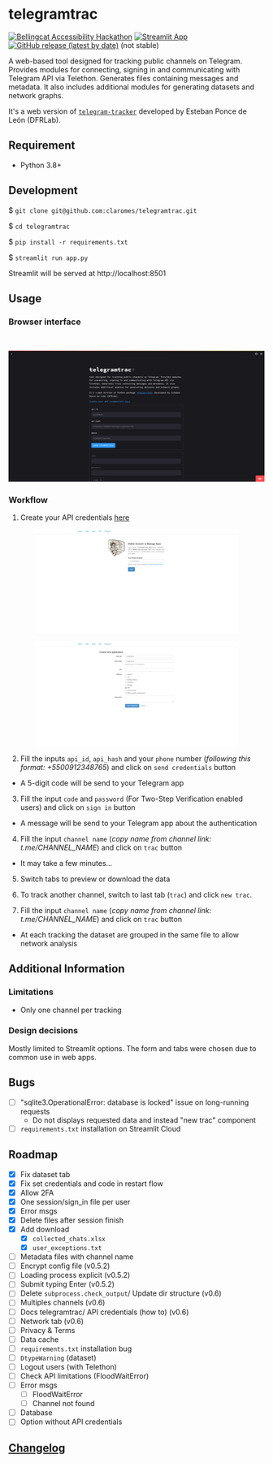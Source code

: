 # telegramtrac

[![Bellingcat Accessibility Hackathon](https://img.shields.io/badge/%C2%BF%20Bellingcat%20Hackathon-April%202023-%23ffca8e?style=flat)](https://www.bellingcat.com/resources/2023/06/16/third-hackathon-open-source-tools/) [![Streamlit App](https://static.streamlit.io/badges/streamlit_badge_red.svg)](https://telegramtrac.streamlit.app/) [![GitHub release (latest by date)](https://img.shields.io/github/v/release/claromes/telegramtrac)](https://github.com/claromes/telegramtrac/releases) (not stable)

A web-based tool designed for tracking public channels on Telegram. Provides modules for connecting, signing in and communicating with Telegram API via Telethon. Generates files containing messages and metadata. It also includes additional modules for generating datasets and network graphs.

It's a web version of [`telegram-tracker`](https://github.com/estebanpdl/telegram-tracker) developed by Esteban Ponce de León (DFRLab).

## Requirement

- Python 3.8+

## Development

$ `git clone git@github.com:claromes/telegramtrac.git`

$ `cd telegramtrac`

$ `pip install -r requirements.txt`

$ `streamlit run app.py`

Streamlit will be served at http://localhost:8501

## Usage

### Browser interface

<br>
<p align="center">
    <img src="assets/1.png" width="700">
</p>

### Workflow

1. Create your API credentials [here](https://my.telegram.org/auth)

<p align="center">
    <img src="assets/2.png" width="400">
</p>
<p align="center">
    <img src="assets/3.png" width="400">
</p>

2. Fill the inputs `api_id`, `api_hash` and your `phone` number (*following this format: +5500912348765*) and click on `send credentials` button

- A 5-digit code will be send to your Telegram app

3. Fill the input `code` and `password` (For Two-Step Verification enabled users) and click on `sign in` button

- A message will be send to your Telegram app about the authentication

4. Fill the input `channel name` (*copy name from channel link: t.me/CHANNEL_NAME*) and click on `trac` button

- It may take a few minutes...

5. Switch tabs to preview or download the data

6. To track another channel, switch to last tab (`trac`) and click `new trac`.

7. Fill the input `channel name` (*copy name from channel link: t.me/CHANNEL_NAME*) and click on `trac` button

- At each tracking the dataset are grouped in the same file to allow network analysis

## Additional Information

### Limitations

- Only one channel per tracking

### Design decisions

Mostly limited to Streamlit options. The form and tabs were chosen due to common use in web apps.

## Bugs

- [ ] "sqlite3.OperationalError: database is locked" issue on long-running requests
    - Do not displays requested data and instead  "new trac" component
- [ ] `requirements.txt` installation on Streamlit Cloud

## Roadmap

- [x] Fix dataset tab
- [x] Fix set credentials and code in restart flow
- [x] Allow 2FA
- [x] One session/sign_in file per user
- [x] Error msgs
- [x] Delete files after session finish
- [x] Add download
    - [x] `collected_chats.xlsx`
    - [x] `user_exceptions.txt`
- [ ] Metadata files with channel name
- [ ] Encrypt config file (v0.5.2)
- [ ] Loading process explicit (v0.5.2)
- [ ] Submit typing Enter (v0.5.2)
- [ ] Delete `subprocess.check_output`/ Update dir structure (v0.6)
- [ ] Multiples channels (v0.6)
- [ ] Docs telegramtrac/ API credentials (how to) (v0.6)
- [ ] Network tab (v0.6)
- [ ] Privacy & Terms
- [ ] Data cache
- [ ] `requirements.txt` installation bug
- [ ] `DtypeWarning` (dataset)
- [ ] Logout users (with Telethon)
- [ ] Check API limitations (FloodWaitError)
- [ ] Error msgs
    - [ ] FloodWaitError
    - [ ] Channel not found
- [ ] Database
- [ ] Option without API credentials

## [Changelog](/CHANGELOG.md)
